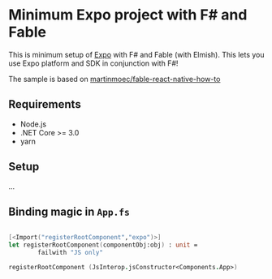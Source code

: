 # Minimum Expo project with F# and Fable

This is minimum setup of [Expo](https://expo.io) with F# and Fable (with Elmish). This lets you use Expo platform and SDK in conjunction with F#!

The sample is based on [martinmoec/fable-react-native-how-to](https://github.com/martinmoec/fable-react-native-how-to)

## Requirements

- Node.js
- .NET Core >= 3.0
- yarn

## Setup

...

## Binding magic in `App.fs`

```fsharp

[<Import("registerRootComponent","expo")>]
let registerRootComponent(componentObj:obj) : unit =
        failwith "JS only"

registerRootComponent (JsInterop.jsConstructor<Components.App>)

```
